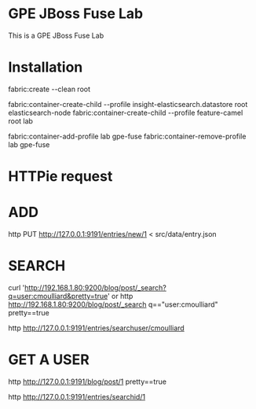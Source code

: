 GPE JBoss Fuse Lab
==================

This is a GPE JBoss Fuse Lab

Installation
============

fabric:create --clean root

fabric:container-create-child --profile insight-elasticsearch.datastore root elasticsearch-node
fabric:container-create-child --profile feature-camel root lab

fabric:container-add-profile lab gpe-fuse
fabric:container-remove-profile lab gpe-fuse

HTTPie request
==============

ADD
===
http PUT http://127.0.0.1:9191/entries/new/1 < src/data/entry.json

SEARCH
======
curl 'http://192.168.1.80:9200/blog/post/_search?q=user:cmoulliard&pretty=true'
or
http http://192.168.1.80:9200/blog/post/_search q=="user:cmoulliard" pretty==true

http http://127.0.0.1:9191/entries/searchuser/cmoulliard

GET A USER
==========
http http://127.0.0.1:9191/blog/post/1 pretty==true

http http://127.0.0.1:9191/entries/searchid/1

